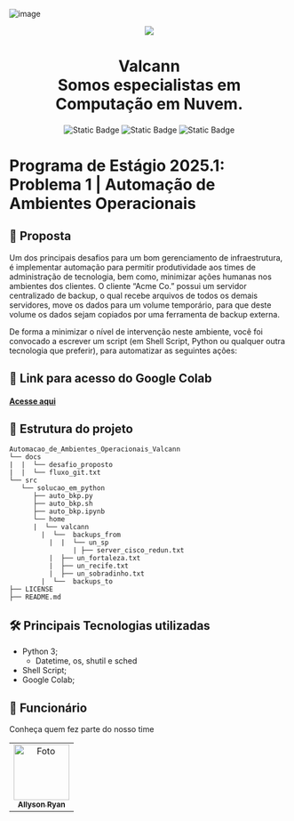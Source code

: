 ![image](https://github.com/user-attachments/assets/72deca35-fba9-4b29-aa88-933e9e96a4f7)<p align="center">
  <img src='https://github.com/user-attachments/assets/19e0a21a-7677-4b19-8382-5171bce8e490'/>
</p>
<h1 align="center">Valcann<br>
Somos especialistas em Computação em Nuvem.</h1>
<p align="center">
  <img align="center" alt="Static Badge" src="https://img.shields.io/badge/status-complete-complete?color=purple">
  <img align="center" alt="Static Badge" src="https://img.shields.io/badge/version-1-1?color=purple">
  <img align="center" alt="Static Badge" src="https://img.shields.io/badge/release%20date-jan%2F2025-jan%2F2025?color=purple">
</p>

# Programa de Estágio 2025.1: Problema 1 | Automação de Ambientes Operacionais

## 📕 Proposta

Um dos principais desafios para um bom gerenciamento de infraestrutura, é implementar automação para permitir produtividade aos times de administração de tecnologia, bem como, minimizar ações humanas nos ambientes dos clientes. O cliente “Acme Co.” possui um servidor centralizado de backup, o qual recebe arquivos de todos os demais servidores, move os dados para um volume temporário, para que deste volume os dados sejam copiados por uma ferramenta de backup externa. 

De forma a minimizar o nível de intervenção neste ambiente, você foi convocado a escrever um script (em Shell Script, Python ou qualquer outra tecnologia que preferir), para automatizar as seguintes ações:

## 🔗 Link para acesso do Google Colab

#### [Acesse aqui]()

## 


## 📂 Estrutura do projeto

```
Automacao_de_Ambientes_Operacionais_Valcann
└── docs
|  |  └── desafio_proposto
|  |  └── fluxo_git.txt
└── src
   └── solucao_em_python
      ├── auto_bkp.py
      ├── auto_bkp.sh
      ├── auto_bkp.ipynb
      └── home
      |  └── valcann
        |  └──  backups_from
          |  |  └── un_sp
                | ├── server_cisco_redun.txt
          |  ├── un_fortaleza.txt
          |  ├── un_recife.txt
          |  ├── un_sobradinho.txt
        |  └──  backups_to
├── LICENSE
├── README.md      

```

## 🛠️ Principais Tecnologias utilizadas

- Python 3;
  - Datetime, os, shutil e sched
- Shell Script;
- Google Colab;
  
## 🤝 Funcionário
Conheça quem fez parte do nosso time
<table>
  <tr>
    <td align="center">
      <a href="https://github.com/AllysonRyanE" title="defina o titulo do link">
        <img src="https://avatars.githubusercontent.com/u/115114528?v=4" width="100px;" alt="Foto"/><br>
        <sub>
          <b>Allyson Ryan</b>
        </sub>
      </a>
    </td>
  </tr>
</table>
